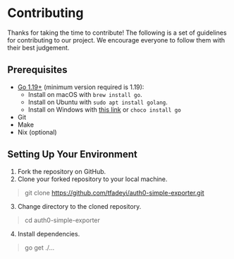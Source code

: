 # Contributing

Thanks for taking the time to contribute! The following is a set of guidelines for contributing to our project.
We encourage everyone to follow them with their best judgement.


## Prerequisites

- [Go 1.19+](https://go.dev/) (minimum version required is 1.19):
    - Install on macOS with `brew install go`.
    - Install on Ubuntu with `sudo apt install golang`.
    - Install on Windows with [this link](https://go.dev/doc/install) or `choco install go`
- Git
- Make
- Nix (optional)

## Setting Up Your Environment

1. Fork the repository on GitHub.
2. Clone your forked repository to your local machine.

> git clone https://github.com/tfadeyi/auth0-simple-exporter.git

3. Change directory to the cloned repository.

> cd auth0-simple-exporter

4. Install dependencies.

> go get ./...

